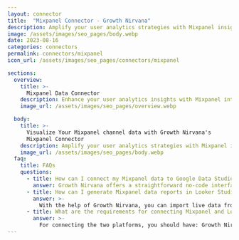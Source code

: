 ```yaml
---
layout: connector
title:  "Mixpanel Connector - Growth Nirvana"
description: Amplify your user analytics strategies with Mixpanel insights integrated into Looker Studio.
image: /assets/images/seo_pages/body.webp
date: 2023-08-16
categories: connectors
permalink: connectors/mixpanel
icon_url: /assets/images/seo_pages/connectors/mixpanel

sections:
  overview:
    title: >-
      Mixpanel Data Connector
    description: Enhance your user analytics insights with Mixpanel integration. Seamlessly merge user interaction data from Mixpanel with Looker Studio's analytical capabilities, unlocking insights that shape user experiences, engagement strategies, and operational excellence.
    image_url: /assets/images/seo_pages/overview.webp

  body:
    title: >-
      Visualize Your Mixpanel channel data with Growth Nirvana's
      Mixpanel Connector
    description: Amplify your user analytics strategies with Mixpanel insights integrated into Looker Studio.
    image_url: /assets/images/seo_pages/body.webp
  faq:
    title: FAQs
    questions:
      - title: How can I connect my Mixpanel data to Google Data Studio/Looker Studio?
        answer: Growth Nirvana offers a straightforward no-code interface to connect to Mixpanel data sources.
      - title: How can I generate Mixpanel data reports in Looker Studio?
        answer: >-
          With the help of Growth Nirvana, you can import live data from Mixpanel into Looker Studio. These data can be viewed in charts, tables, and dashboards to generate branded reports that can be shared instantly.
      - title: What are the requirements for connecting Mixpanel and Looker Studio?
        answer: >-
          For connecting the two platforms, you should have: Growth Nirvana Account and Mixpanel Ads Account
---
```

